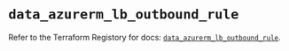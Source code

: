 # `data_azurerm_lb_outbound_rule`

Refer to the Terraform Registory for docs: [`data_azurerm_lb_outbound_rule`](https://www.terraform.io/docs/providers/azurerm/d/lb_outbound_rule).
